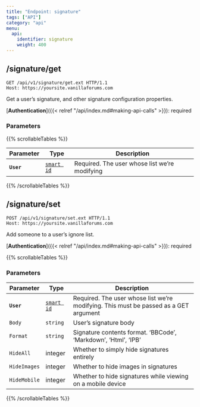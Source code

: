 ```yaml
---
title: "Endpoint: signature"
tags: ["API"]
category: "api"
menu:
  api:
    identifier: signature
    weight: 400
---
```


## /signature/get

```http
GET /api/v1/signature/get.ext HTTP/1.1
Host: https://yoursite.vanillaforums.com
```

Get a user’s signature, and other signature configuration properties.

[__Authentication__]({{< relref "/api/index.md#making-api-calls" >}}): required

### Parameters

{{% scrollableTables %}}

| Parameter   | Type                                  | Description                             |
| ----------- | ------------------------------------- | --------------------------------------- |
| __`User`__  | [`smart id`](../smart-id)             | Required. The user whose list we’re modifying|

{{% /scrollableTables %}}

## /signature/set

```http
POST /api/v1/signature/set.ext HTTP/1.1
Host: https://yoursite.vanillaforums.com
```

Add someone to a user’s ignore list.

[__Authentication__]({{< relref "/api/index.md#making-api-calls" >}}): required

{{% scrollableTables %}}

### Parameters

| Parameter   | Type                                  | Description                             |
| ----------- | ------------------------------------- | --------------------------------------- |
| __`User`__  | [`smart id`](../smart-id)             | Required. The user whose list we’re modifying. This must be passed as a GET argument|
| `Body`      | `string`                              | User’s signature body                                |
| `Format`     | `string`                              | Signature contents format. ‘BBCode’, ‘Markdown’, ‘Html’, ‘IPB’|
| `HideAll` | integer                             | Whether to simply hide signatures entirely|
| `HideImages`    | integer                            | Whether to hide images in signatures       |
| `HideMobile`     | integer                            | Whether to hide signatures while viewing on a mobile device|

{{% /scrollableTables %}}
